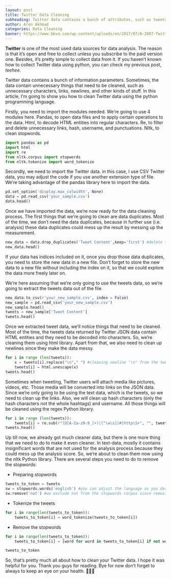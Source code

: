 ```yaml
---
layout: post
title: Twitter Data Cleaning
subheading: Twitter data contains a bunch of attributes, such as tweets, accounts, dates, and etc. Most likely, Twitter data contains unnecessary things that need to be cleaned. But how could you clean Twitter data? Well, scroll down to find the answer! 😚
author: Aron Akhmad
categories: Data Cleaning
banner: https://www.bbva.com/wp-content/uploads/en/2017/07/A-2807-Twitter-BBVA-1024x416.jpg
---
```


**Twitter** is one of the most used data sources for data analysis. The reason is that it’s open and free to collect unless you subscribe to the paid version one. Besides, it’s pretty simple to collect data from it. If you haven’t known how to collect Twitter data using python, you can check my previous post, *teehee*.

Twitter data contains a bunch of information parameters. Sometimes, the data contain unnecessary things that need to be cleaned, such as unnecessary characters, links, newlines, and other kinds of stuff. In this article, I’m going to show you how to clean Twitter data using the python programming language.

Firstly, you need to import the modules needed. We’re going to use 4 modules here. Pandas, to open data files and to apply certain operations to the data. Html, to decode HTML entities into regular characters. Re, to filter and delete unnecessary links, hash, username, and punctuations. Nltk, to clean stopwords.

```python
import pandas as pd
import html
import re
from nltk.corpus import stopwords
from nltk.tokenize import word_tokenize
```

Secondly, we need to import the Twitter data. in this case, I use CSV Twitter data, you may adjust the code if you use another extension type of file. We’re taking advantage of the pandas library here to import the data.

```python
pd.set_option('display.max_colwidth', None) 
data = pd.read_csv('your_sample.csv')
data.head()
```

Once we have imported the data, we’re now ready for the data cleaning process. The first things that we’re going to clean are data duplicates. Most of the time, we don’t need the data duplicates, because in further use (i.e. analysis) these data duplicates could mess up the result by messing up the measurement.

```python
new_data = data.drop_duplicates('Tweet Content',keep='first') #delete the duplicates by dropping them and store the result value to a new variable
new_data.head()
```

If your data has indices included on it, once you drop those data duplicates, you need to store the new data in a new file. Don’t forget to store the new data to a new file without including the index on it, so that we could explore the data more freely later on.

We’re here assuming that we’re only going to use the tweets data, so we’re going to extract the tweets data out of the file.

```python
new_data.to_csv(r'your_new_sample.csv', index = False)
new_sample = pd.read_csv('your_new_sample.csv')
new_sample.head()
tweets = new_sample['Tweet Content'] 
tweets.head()
```

Once we extracted tweet data, we’ll notice things that need to be cleaned. Most of the time, the tweets data returned by Twitter JSON data contain HTML entities and they need to be decoded into characters. So, we’re cleaning them using html library. Apart from that, we also need to clean up newlines since they make the data messy.

```python
for i in range (len(tweets)):
    x = tweets[i].replace("\n"," ") #cleaning newline "\n" from the tweets
    tweets[i] = html.unescape(x)
tweets.head()
```

Sometimes when tweeting, Twitter users will attach media like pictures, videos, etc. Those media will be converted into links on the JSON data. Since we’re only going to be using the text data, which is the tweets, so we need to clean up the links. Also, we will clean up hash characters (only the hash characters not the whole hashtags) and username. All those things will be cleaned using the regex Python library.

```python
for i in range (len(tweets)):
    tweets[i] = re.sub(r"(@[A-Za-z0-9_]+)|[^\w\s]|#|http\S+", "", tweets[i])
tweets.head()
```

Up till now, we already got much cleaner data, but there is one more thing that we need to do to make it even cleaner. In text-data, mostly it contains insignificant words that are not used for the analysis process because they could mess up the analysis score. So, we’re about to clean them now using the nltk Python library. There are several steps you need to do to remove the stopwords:

-	Preparing stopwords
```python
tweets_to_token = tweets
sw = stopwords.words('english') #you can adjust the language as you desire
sw.remove('not') #we exclude not from the stopwords corpus since removing not from the text will change the context of the text
```

-	Tokenize the tweets
```python
for i in range(len(tweets_to_token)):
    tweets_to_token[i] = word_tokenize(tweets_to_token[i])
```

-	Remove the stopwords
```python
for i in range(len(tweets_to_token)):
    tweets_to_token[i] = [word for word in tweets_to_token[i] if not word in sw]

tweets_to_token
```

So, that’s pretty much all about how to clean your Twitter data. I hope it was helpful for you. Thank you guys for reading. Bye for now don’t forget to always to keep an eye on your health. 👋🏻😉

